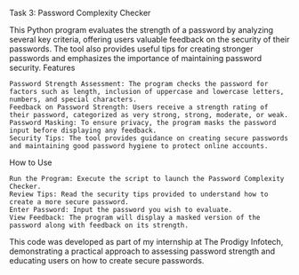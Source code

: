 Task 3: Password Complexity Checker

This Python program evaluates the strength of a password by analyzing several key criteria, offering users valuable feedback on the security of their passwords. The tool also provides useful tips for creating stronger passwords and emphasizes the importance of maintaining password security.
Features

    Password Strength Assessment: The program checks the password for factors such as length, inclusion of uppercase and lowercase letters, numbers, and special characters.
    Feedback on Password Strength: Users receive a strength rating of their password, categorized as very strong, strong, moderate, or weak.
    Password Masking: To ensure privacy, the program masks the password input before displaying any feedback.
    Security Tips: The tool provides guidance on creating secure passwords and maintaining good password hygiene to protect online accounts.

How to Use

    Run the Program: Execute the script to launch the Password Complexity Checker.
    Review Tips: Read the security tips provided to understand how to create a more secure password.
    Enter Password: Input the password you wish to evaluate.
    View Feedback: The program will display a masked version of the password along with feedback on its strength.

This code was developed as part of my internship at The Prodigy Infotech, demonstrating a practical approach to assessing password strength and educating users on how to create secure passwords.